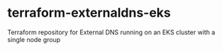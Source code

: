 # terraform-externaldns-eks
Terraform repository for External DNS running on an EKS cluster with a single node group
